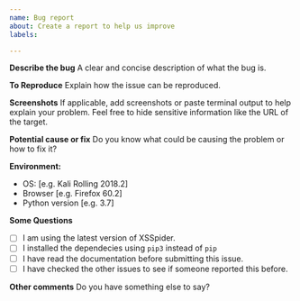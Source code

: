 ```yaml
---
name: Bug report
about: Create a report to help us improve
labels: 

---
```


**Describe the bug**
A clear and concise description of what the bug is.

**To Reproduce**
Explain how the issue can be reproduced.
<!-- Does this happen with a specific website? If that's the case, it would be
helpful if you can mail me the target at s0md3v@gmail.com or dm me at https://twitter.com/s0md3v -->

**Screenshots**
If applicable, add screenshots or paste terminal output to help explain your problem.
Feel free to hide sensitive information like the URL of the target.

**Potential cause or fix**
Do you know what could be causing the problem or how to fix it?

**Environment:**
 - OS: [e.g. Kali Rolling 2018.2]
 - Browser [e.g. Firefox 60.2]
 - Python version [e.g. 3.7]

**Some Questions**
<!-- check the boxes with "x" like [x] -->

- [ ] I am using the latest version of XSSpider.
- [ ] I installed the dependecies using `pip3` instead of `pip`
- [ ] I have read the documentation before submitting this issue.
- [ ] I have checked the other issues to see if someone reported this before.

**Other comments**
Do you have something else to say?
